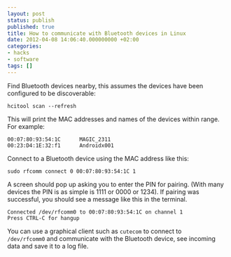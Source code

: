 ```yaml
---
layout: post
status: publish
published: true
title: How to communicate with Bluetooth devices in Linux
date: 2012-04-08 14:06:40.000000000 +02:00
categories:
- hacks
- software
tags: []
---
```

Find Bluetooth devices nearby, this assumes the devices have been configured to be discoverable:

```
hcitool scan --refresh
```

This will print the MAC addresses and names of the devices within range. For example:

```
00:07:80:93:54:1C      MAGIC_2311
00:23:D4:1E:32:f1      Androidx001
```

Connect to a Bluetooth device using the MAC address like this:

```
sudo rfcomm connect 0 00:07:80:93:54:1C 1
```

A screen should pop up asking you to enter the PIN for pairing. (With many devices the PIN is as simple is 1111 or 0000 or 1234). If pairing was successful, you should see a message like this in the terminal.

```
Connected /dev/rfcomm0 to 00:07:80:93:54:1C on channel 1
Press CTRL-C for hangup
```

You can use a graphical client such as `cutecom` to connect to `/dev/rfcomm0` and communicate with the Bluetooth device, see incoming data and save it to a log file.
